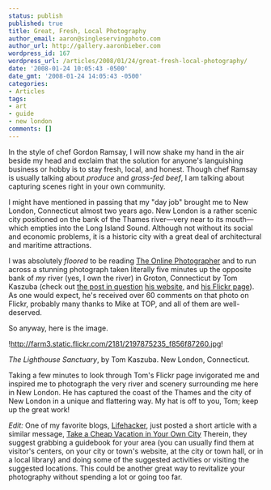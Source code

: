 ```yaml
---
status: publish
published: true
title: Great, Fresh, Local Photography
author_email: aaron@singleservingphoto.com
author_url: http://gallery.aaronbieber.com
wordpress_id: 167
wordpress_url: /articles/2008/01/24/great-fresh-local-photography/
date: '2008-01-24 10:05:43 -0500'
date_gmt: '2008-01-24 14:05:43 -0500'
categories:
- Articles
tags:
- art
- guide
- new london
comments: []
---
```

In the style of chef Gordon Ramsay, I will now shake my hand in the air
beside my head and exclaim that the solution for anyone's languishing
business or hobby is to stay fresh, local, and honest. Though chef
Ramsay is usually talking about _produce_ and _grass-fed beef_, I am
talking about capturing scenes right in your own community.

I might have mentioned in passing that my "day job" brought me to New
London, Connecticut almost two years ago. New London is a rather scenic
city positioned on the bank of the Thames river—very near to its
mouth—which empties into the Long Island Sound. Although not without its
social and economic problems, it is a historic city with a great deal of
architectural and maritime attractions.

I was absolutely _floored_ to be reading [The Online
Photographer](http://www.theonlinephotographer.com) and to run across a
stunning photograph taken literally five minutes up the opposite bank of
_my_ river (yes, I own the river) in Groton, Connecticut by Tom
Kaszuba (check out [the post in
question](http://theonlinephotographer.typepad.com/the_online_photographer/2008/01/random-excellen.html,)
[his website](http://www.tomkaszuba.com/), and [his Flickr
page](http://www.flickr.com/photos/tomkaz/)). As one would expect, he's
received over 60 comments on that photo on Flickr, probably many thanks
to Mike at TOP, and all of them are well-deserved.

So anyway, here is the image.

!http://farm3.static.flickr.com/2181/2197875235_f856f87260.jpg!

_The Lighthouse Sanctuary_, by Tom Kaszuba. New London, Connecticut.

Taking a few minutes to look through Tom's Flickr page invigorated me
and inspired me to photograph the very river and scenery surrounding me
here in New London. He has captured the coast of the Thames and the city
of New London in a unique and flattering way. My hat is off to you, Tom;
keep up the great work!

*Edit:* One of my favorite blogs,
[Lifehacker](http://www.lifehacker.com), just posted a short article with
a similar message, [Take a Cheap Vacation in Your Own
City](http://lifehacker.com/348407/take-a-cheap-vacation-in-your-own-city.)
Therein, they suggest grabbing a guidebook for your area (you can
usually find them at visitor's centers, on your city or town's website,
at the city or town hall, or in a local library) and doing some of the
suggested activities or visiting the suggested locations. This could be
another great way to revitalize your photography without spending a lot
or going too far.
